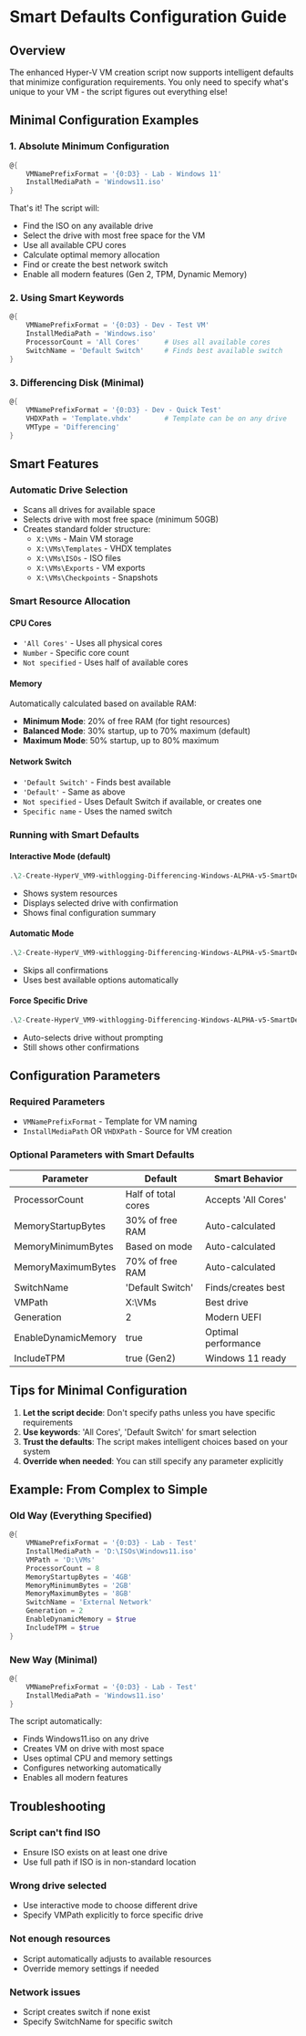 # Smart Defaults Configuration Guide

## Overview
The enhanced Hyper-V VM creation script now supports intelligent defaults that minimize configuration requirements. You only need to specify what's unique to your VM - the script figures out everything else!

## Minimal Configuration Examples

### 1. Absolute Minimum Configuration
```powershell
@{
    VMNamePrefixFormat = '{0:D3} - Lab - Windows 11'
    InstallMediaPath = 'Windows11.iso'
}
```
That's it! The script will:
- Find the ISO on any available drive
- Select the drive with most free space for the VM
- Use all available CPU cores
- Calculate optimal memory allocation
- Find or create the best network switch
- Enable all modern features (Gen 2, TPM, Dynamic Memory)

### 2. Using Smart Keywords
```powershell
@{
    VMNamePrefixFormat = '{0:D3} - Dev - Test VM'
    InstallMediaPath = 'Windows.iso'
    ProcessorCount = 'All Cores'      # Uses all available cores
    SwitchName = 'Default Switch'     # Finds best available switch
}
```

### 3. Differencing Disk (Minimal)
```powershell
@{
    VMNamePrefixFormat = '{0:D3} - Dev - Quick Test'
    VHDXPath = 'Template.vhdx'        # Template can be on any drive
    VMType = 'Differencing'
}
```

## Smart Features

### Automatic Drive Selection
- Scans all drives for available space
- Selects drive with most free space (minimum 50GB)
- Creates standard folder structure:
  - `X:\VMs` - Main VM storage
  - `X:\VMs\Templates` - VHDX templates
  - `X:\VMs\ISOs` - ISO files
  - `X:\VMs\Exports` - VM exports
  - `X:\VMs\Checkpoints` - Snapshots

### Smart Resource Allocation

#### CPU Cores
- `'All Cores'` - Uses all physical cores
- `Number` - Specific core count
- `Not specified` - Uses half of available cores

#### Memory
Automatically calculated based on available RAM:
- **Minimum Mode**: 20% of free RAM (for tight resources)
- **Balanced Mode**: 30% startup, up to 70% maximum (default)
- **Maximum Mode**: 50% startup, up to 80% maximum

#### Network Switch
- `'Default Switch'` - Finds best available
- `'Default'` - Same as above
- `Not specified` - Uses Default Switch if available, or creates one
- `Specific name` - Uses the named switch

### Running with Smart Defaults

#### Interactive Mode (default)
```powershell
.\2-Create-HyperV_VM9-withlogging-Differencing-Windows-ALPHA-v5-SmartDefaults.ps1
```
- Shows system resources
- Displays selected drive with confirmation
- Shows final configuration summary

#### Automatic Mode
```powershell
.\2-Create-HyperV_VM9-withlogging-Differencing-Windows-ALPHA-v5-SmartDefaults.ps1 -UseSmartDefaults
```
- Skips all confirmations
- Uses best available options automatically

#### Force Specific Drive
```powershell
.\2-Create-HyperV_VM9-withlogging-Differencing-Windows-ALPHA-v5-SmartDefaults.ps1 -AutoSelectDrive
```
- Auto-selects drive without prompting
- Still shows other confirmations

## Configuration Parameters

### Required Parameters
- `VMNamePrefixFormat` - Template for VM naming
- `InstallMediaPath` OR `VHDXPath` - Source for VM creation

### Optional Parameters with Smart Defaults
| Parameter | Default | Smart Behavior |
|-----------|---------|----------------|
| ProcessorCount | Half of total cores | Accepts 'All Cores' |
| MemoryStartupBytes | 30% of free RAM | Auto-calculated |
| MemoryMinimumBytes | Based on mode | Auto-calculated |
| MemoryMaximumBytes | 70% of free RAM | Auto-calculated |
| SwitchName | 'Default Switch' | Finds/creates best |
| VMPath | X:\VMs | Best drive |
| Generation | 2 | Modern UEFI |
| EnableDynamicMemory | true | Optimal performance |
| IncludeTPM | true (Gen2) | Windows 11 ready |

## Tips for Minimal Configuration

1. **Let the script decide**: Don't specify paths unless you have specific requirements
2. **Use keywords**: 'All Cores', 'Default Switch' for smart selection
3. **Trust the defaults**: The script makes intelligent choices based on your system
4. **Override when needed**: You can still specify any parameter explicitly

## Example: From Complex to Simple

### Old Way (Everything Specified)
```powershell
@{
    VMNamePrefixFormat = '{0:D3} - Lab - Test'
    InstallMediaPath = 'D:\ISOs\Windows11.iso'
    VMPath = 'D:\VMs'
    ProcessorCount = 8
    MemoryStartupBytes = '4GB'
    MemoryMinimumBytes = '2GB'
    MemoryMaximumBytes = '8GB'
    SwitchName = 'External Network'
    Generation = 2
    EnableDynamicMemory = $true
    IncludeTPM = $true
}
```

### New Way (Minimal)
```powershell
@{
    VMNamePrefixFormat = '{0:D3} - Lab - Test'
    InstallMediaPath = 'Windows11.iso'
}
```

The script automatically:
- Finds Windows11.iso on any drive
- Creates VM on drive with most space
- Uses optimal CPU and memory settings
- Configures networking automatically
- Enables all modern features

## Troubleshooting

### Script can't find ISO
- Ensure ISO exists on at least one drive
- Use full path if ISO is in non-standard location

### Wrong drive selected
- Use interactive mode to choose different drive
- Specify VMPath explicitly to force specific drive

### Not enough resources
- Script automatically adjusts to available resources
- Override memory settings if needed

### Network issues
- Script creates switch if none exist
- Specify SwitchName for specific switch